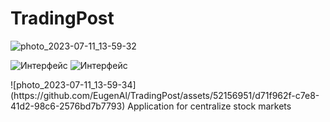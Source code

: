 # TradingPost
![photo_2023-07-11_13-59-32](https://github.com/EugenAl/TradingPost/assets/52156951/2ef9905f-80f9-47a9-a872-2396d2334096)
<p allign="center">
<img src="https://github.com/EugenAl/TradingPost/assets/52156951/2ef9905f-80f9-47a9-a872-2396d2334096" alt="Интерфейс">
<img src="https://github.com/EugenAl/TradingPost/assets/52156951/d71f962f-c7e8-41d2-98c6-2576bd7b7793" alt="Интерфейс">
</p>
![photo_2023-07-11_13-59-34](https://github.com/EugenAl/TradingPost/assets/52156951/d71f962f-c7e8-41d2-98c6-2576bd7b7793)
Application for centralize stock markets
